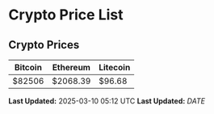 # Crypto Price List

## Crypto Prices
| Bitcoin | Ethereum | Litecoin |
| ------- | -------- | -------- |
| $82506 | $2068.39 | $96.68 |
**Last Updated:** 2025-03-10 05:12 UTC
**Last Updated:** $DATE$
